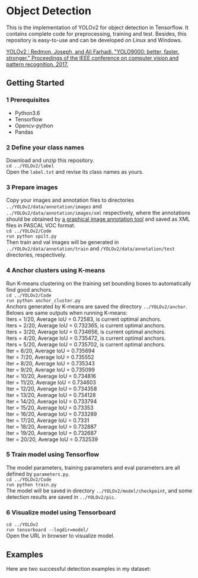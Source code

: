 # Object Detection
This is the implementation of YOLOv2 for object detection in Tensorflow. It contains complete code for preprocessing, training and test. Besides, this repository is easy-to-use and can be developed on Linux and Windows.  

[YOLOv2 : Redmon, Joseph, and Ali Farhadi. "YOLO9000: better, faster, stronger." Proceedings of the IEEE conference on computer vision and pattern recognition. 2017.](https://arxiv.org/abs/1612.08242)

## Getting Started
### 1 Prerequisites  
* Python3.6  
* Tensorflow  
* Opencv-python  
* Pandas  

### 2 Define your class names  
Download  and unzip this repository.  
`cd ../YOLOv2/label`  
Open the `label.txt` and revise its class names as yours.  

### 3 Prepare images  
Copy your images and annotation files to directories `../YOLOv2/data/annotation/images` and `../YOLOv2/data/annotation/images/xml` respectively, where the annotations should be obtained by [a graphical image annotation tool](https://github.com/tzutalin/labelImg) and  saved as XML files in PASCAL VOC format.  
`cd ../YOLOv2/Code`  
`run python spilt.py`  
Then train and val images will be generated in  `../YOLOv2/data/annotation/train` and  `/YOLOv2/data/annotation/test` directories, respectively.  

### 4 Anchor clusters using K-means  
Run K-means clustering on the training set bounding boxes to automatically find good anchors.  
`cd ../YOLOv2/Code`  
`run python anchor_cluster.py`  
Anchors generated by K-means are saved the directory `../YOLOv2/anchor`. Belows are same outputs when running K-means:  
Iters = 1/20, Average IoU = 0.72583, is current optimal anchors.  
Iters = 2/20, Average IoU = 0.732365, is current optimal anchors.  
Iters = 3/20, Average IoU = 0.734656, is current optimal anchors.  
Iters = 4/20, Average IoU = 0.735472, is current optimal anchors.  
Iters = 5/20, Average IoU = 0.735702, is current optimal anchors.  
Iter = 6/20, Average IoU = 0.735694  
Iter = 7/20, Average IoU = 0.735552  
Iter = 8/20, Average IoU = 0.735343  
Iter = 9/20, Average IoU = 0.735099  
Iter = 10/20, Average IoU = 0.734816  
Iter = 11/20, Average IoU = 0.734603  
Iter = 12/20, Average IoU = 0.734358  
Iter = 13/20, Average IoU = 0.734128  
Iter = 14/20, Average IoU = 0.733794  
Iter = 15/20, Average IoU = 0.73353  
Iter = 16/20, Average IoU = 0.733289  
Iter = 17/20, Average IoU = 0.7331  
Iter = 18/20, Average IoU = 0.732887  
Iter = 19/20, Average IoU = 0.732687  
Iter = 20/20, Average IoU = 0.732539  

### 5 Train model using Tensorflow  
The model parameters, training parameters and eval parameters are all defined by `parameters.py`.  
`cd ../YOLOv2/Code`  
`run python train.py`  
The model will be saved in directory `../YOLOv2/model/checkpoint`, and some detection results are saved in `../YOLOv2/pic`. 
 
### 6 Visualize model using Tensorboard  
`cd ../YOLOv2`  
`run tensorboard --logdir=model/`   
Open the URL in browser to visualize model.  

## Examples  
Here are two successful detection examples in my dataset:   
